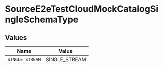 # SourceE2eTestCloudMockCatalogSingleSchemaType


## Values

| Name            | Value           |
| --------------- | --------------- |
| `SINGLE_STREAM` | SINGLE_STREAM   |